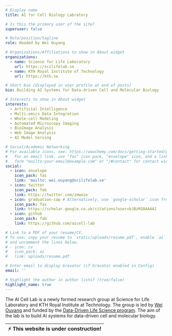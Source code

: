 ```yaml
---
# Display name
title: AI for Cell Biology Labratory

# Is this the primary user of the site?
superuser: false

# Role/position/tagline
role: Headed by Wei Ouyang

# Organizations/Affiliations to show in About widget
organizations:
  - name: Science for Life Laboratory
    url: https://scilifelab.se
  - name: KTH Royal Institute of Technology
    url: https://kth.se

# Short bio (displayed in user profile at end of posts)
bio: Building AI Systems for Data-driven Cell and Molecular Biology

# Interests to show in About widget
interests:
  - Artificial Intelligence
  - Multi-omics Data Integration
  - Whole-cell Modeling
  - Automated Microscopy Imaging
  - BioImage Analysis
  - Web Image Analysis 
  - AI Model Serving

# Social/Academic Networking
# For available icons, see: https://wowchemy.com/docs/getting-started/page-builder/#icons
#   For an email link, use "fas" icon pack, "envelope" icon, and a link in the
#   form "mailto:your-email@example.com" or "/#contact" for contact widget.
social:
  - icon: envelope
    icon_pack: fas
    link: 'mailto: wei.ouyang@scilifelab.se'
  - icon: twitter
    icon_pack: fab
    link: https://twitter.com/imweio
  - icon: graduation-cap # Alternatively, use `google-scholar` icon from `ai` icon pack
    icon_pack: fas
    link: https://scholar.google.co.uk/citations?user=bJBzM18AAAAJ
  - icon: github
    icon_pack: fab
    link: https://github.com/aicell-lab

# Link to a PDF of your resume/CV.
# To use: copy your resume to `static/uploads/resume.pdf`, enable `ai` icons in `params.toml`,
# and uncomment the lines below.
# - icon: cv
#   icon_pack: ai
#   link: uploads/resume.pdf

# Enter email to display Gravatar (if Gravatar enabled in Config)
email: ''

# Highlight the author in author lists? (true/false)
highlight_name: true
---
```


The AI Cell Lab is a newly formed research group at Science for Life Laboratory and KTH Royal Institute at Technology. The group is led by [Wei Ouyang](https://oeway.github.io) and funded by the [Data-Driven Life Science program](https://www.scilifelab.se/data-driven/). The aim of the lab is to build AI systems for data-driven cell and molecular biology.


| :zap:       This website is under construction!   |
|-----------------------------------------|
